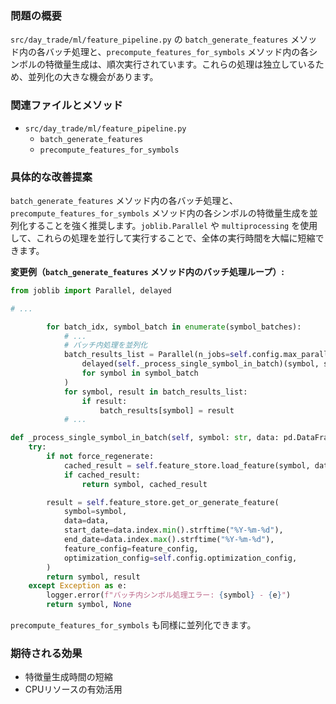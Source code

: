 ### 問題の概要
`src/day_trade/ml/feature_pipeline.py` の `batch_generate_features` メソッド内の各バッチ処理と、`precompute_features_for_symbols` メソッド内の各シンボルの特徴量生成は、順次実行されています。これらの処理は独立しているため、並列化の大きな機会があります。

### 関連ファイルとメソッド
- `src/day_trade/ml/feature_pipeline.py`
    - `batch_generate_features`
    - `precompute_features_for_symbols`

### 具体的な改善提案
`batch_generate_features` メソッド内の各バッチ処理と、`precompute_features_for_symbols` メソッド内の各シンボルの特徴量生成を並列化することを強く推奨します。`joblib.Parallel` や `multiprocessing` を使用して、これらの処理を並行して実行することで、全体の実行時間を大幅に短縮できます。

**変更例（`batch_generate_features` メソッド内のバッチ処理ループ）:**
```python
from joblib import Parallel, delayed

# ...

        for batch_idx, symbol_batch in enumerate(symbol_batches):
            # ...
            # バッチ内処理を並列化
            batch_results_list = Parallel(n_jobs=self.config.max_parallel_symbols)(
                delayed(self._process_single_symbol_in_batch)(symbol, symbols_data[symbol], feature_config, force_regenerate)
                for symbol in symbol_batch
            )
            for symbol, result in batch_results_list:
                if result:
                    batch_results[symbol] = result
            # ...

def _process_single_symbol_in_batch(self, symbol: str, data: pd.DataFrame, feature_config: FeatureConfig, force_regenerate: bool) -> Tuple[str, Optional[FeatureResult]]:
    try:
        if not force_regenerate:
            cached_result = self.feature_store.load_feature(symbol, data.index.min().strftime("%Y-%m-%d"), data.index.max().strftime("%Y-%m-%d"), feature_config)
            if cached_result:
                return symbol, cached_result

        result = self.feature_store.get_or_generate_feature(
            symbol=symbol,
            data=data,
            start_date=data.index.min().strftime("%Y-%m-%d"),
            end_date=data.index.max().strftime("%Y-%m-%d"),
            feature_config=feature_config,
            optimization_config=self.config.optimization_config,
        )
        return symbol, result
    except Exception as e:
        logger.error(f"バッチ内シンボル処理エラー: {symbol} - {e}")
        return symbol, None
```
`precompute_features_for_symbols` も同様に並列化できます。

### 期待される効果
- 特徴量生成時間の短縮
- CPUリソースの有効活用

